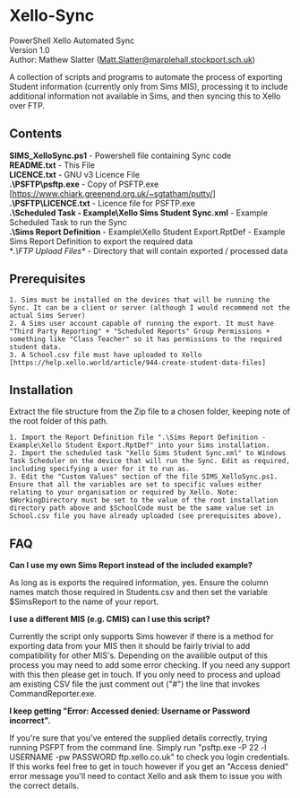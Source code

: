 # Xello-Sync

PowerShell Xello Automated Sync  
Version 1.0  
Author: Mathew Slatter (Matt.Slatter@marplehall.stockport.sch.uk)  

 A collection of scripts and programs to automate the process of exporting Student information (currently only from Sims MIS), processing it to include additional information not available in Sims, and then syncing this to Xello over FTP.

## Contents

**SIMS_XelloSync.ps1** - Powershell file containing Sync code  
**README.txt** - This File  
**LICENCE.txt** - GNU v3 Licence File  
**.\PSFTP\psftp.exe** - Copy of PSFTP.exe [https://www.chiark.greenend.org.uk/~sgtatham/putty/]  
**.\PSFTP\LICENCE.txt** - Licence file for PSFTP.exe  
**.\Scheduled Task - Example\Xello Sims Student Sync.xml** - Example Scheduled Task to run the Sync  
**.\Sims Report Definition** - Example\Xello Student Export.RptDef - Example Sims Report Definition to export the required data  
**.\FTP Upload Files\** - Directory that will contain exported / processed data  

## Prerequisites

	1. Sims must be installed on the devices that will be running the Sync. It can be a client or server (although I would recommend not the actual Sims Server)
	2. A Sims user account capable of running the export. It must have "Third Party Reporting" + "Scheduled Reports" Group Permissions + something like "Class Teacher" so it has permissions to the required student data.
	3. A School.csv file must have uploaded to Xello [https://help.xello.world/article/944-create-student-data-files]

## Installation

Extract the file structure from the Zip file to a chosen folder, keeping note of the root folder of this path.  

	1. Import the Report Definition file ".\Sims Report Definition - Example\Xello Student Export.RptDef" into your Sims installation.
	2. Import the scheduled task "Xello Sims Student Sync.xml" to Windows Task Scheduler on the device that will run the Sync. Edit as required, including specifying a user for it to run as.
	3. Edit the "Custom Values" section of the file SIMS_XelloSync.ps1. Ensure that all the variables are set to specific values either relating to your organisation or required by Xello. Note: $WorkingDirectory must be set to the value of the root installation directory path above and $SchoolCode must be the same value set in School.csv file you have already uploaded (see prerequisites above).

## FAQ

**Can I use my own Sims Report instead of the included example?**

As long as is exports the required information, yes. Ensure the column names match those required in Students.csv and then set the variable $SimsReport to the name of your report.

**I use a different MIS (e.g. CMIS) can I use this script?**

Currently the script only supports Sims however if there is a method for exporting data from your MIS then it should be fairly trivial to add compatibility for other MIS's. Depending on the availible output of this process you may need to add some error checking.  If you need any support with this then please get in touch.
If you only need to process and upload am existing CSV file the just comment out ("#") the line that invokes CommandReporter.exe. 

**I keep getting "Error: Accessed denied: Username or Password incorrect".**

If you're sure that you've entered the supplied details correctly, trying running PSFPT from the command line. Simply run "psftp.exe -P 22 -l USERNAME -pw PASSWORD ftp.xello.co.uk" to check you login credentials. If this works feel free to get in touch however if you get an "Access denied" error message you'll need to contact Xello and ask them to issue you with the correct details.
